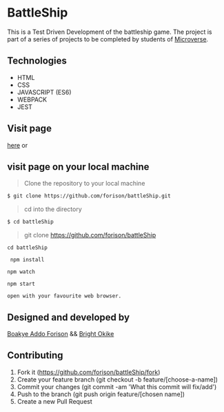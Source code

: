 # BattleShip
This is a Test Driven Development of the battleship game.
The project is part of a series of projects to be completed by students of [Microverse](https://www.microverse.org/ "The Global School for Remote Software Developers!").

## Technologies

- HTML
- CSS
- JAVASCRIPT (ES6)
- WEBPACK
- JEST

## Visit page  
   [here]()
or
## visit page on your local machine

> Clone the repository to your local machine

```sh
$ git clone https://github.com/forison/battleShip.git
```

> cd into the directory

```sh
$ cd battleShip
```
> git clone https://github.com/forison/battleShip

``` 
cd battleShip 
```
```
 npm install
```
```
npm watch
```
```
npm start
```
```
open with your favourite web browser.
```

## Designed and developed by

[Boakye Addo Forison](https://github.com/Forison) && 
[Bright Okike](https://github.com/macbright)


## Contributing

1. Fork it (https://github.com/forison/battleShip/fork)
2. Create your feature branch (git checkout -b feature/[choose-a-name])
3. Commit your changes (git commit -am 'What this commit will fix/add')
4. Push to the branch (git push origin feature/[chosen name])
5. Create a new Pull Request